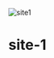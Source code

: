 ![site1](https://user-images.githubusercontent.com/93464225/139578500-875079d9-90f0-49a5-be12-15454028fb42.jpg)
# site-1

